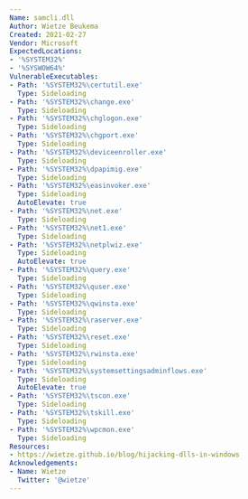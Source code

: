 ```yaml
---
Name: samcli.dll
Author: Wietze Beukema
Created: 2021-02-27
Vendor: Microsoft
ExpectedLocations:
- '%SYSTEM32%'
- '%SYSWOW64%'
VulnerableExecutables:
- Path: '%SYSTEM32%\certutil.exe'
  Type: Sideloading
- Path: '%SYSTEM32%\change.exe'
  Type: Sideloading
- Path: '%SYSTEM32%\chglogon.exe'
  Type: Sideloading
- Path: '%SYSTEM32%\chgport.exe'
  Type: Sideloading
- Path: '%SYSTEM32%\deviceenroller.exe'
  Type: Sideloading
- Path: '%SYSTEM32%\dpapimig.exe'
  Type: Sideloading
- Path: '%SYSTEM32%\easinvoker.exe'
  Type: Sideloading
  AutoElevate: true
- Path: '%SYSTEM32%\net.exe'
  Type: Sideloading
- Path: '%SYSTEM32%\net1.exe'
  Type: Sideloading
- Path: '%SYSTEM32%\netplwiz.exe'
  Type: Sideloading
  AutoElevate: true
- Path: '%SYSTEM32%\query.exe'
  Type: Sideloading
- Path: '%SYSTEM32%\quser.exe'
  Type: Sideloading
- Path: '%SYSTEM32%\qwinsta.exe'
  Type: Sideloading
- Path: '%SYSTEM32%\raserver.exe'
  Type: Sideloading
- Path: '%SYSTEM32%\reset.exe'
  Type: Sideloading
- Path: '%SYSTEM32%\rwinsta.exe'
  Type: Sideloading
- Path: '%SYSTEM32%\systemsettingsadminflows.exe'
  Type: Sideloading
  AutoElevate: true
- Path: '%SYSTEM32%\tscon.exe'
  Type: Sideloading
- Path: '%SYSTEM32%\tskill.exe'
  Type: Sideloading
- Path: '%SYSTEM32%\wpcmon.exe'
  Type: Sideloading
Resources:
- https://wietze.github.io/blog/hijacking-dlls-in-windows
Acknowledgements:
- Name: Wietze
  Twitter: '@wietze'
---
```


